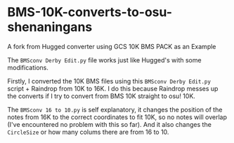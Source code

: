 # BMS-10K-converts-to-osu-shenaningans
A fork from Hugged converter using GCS 10K BMS PACK as an Example

The `BMSconv Derby Edit.py` file works just like Hugged's with some modifications.

Firstly, I converted the 10K BMS files using this `BMSconv Derby Edit.py` script + Raindrop from 10K to 16K. I do this because Raindrop messes up the converts if I try to convert from BMS 10K straight to osu! 10K.

The `BMSconv 16 to 10.py` is self explanatory, it changes the position of the notes from 16K to the correct coordinates to fit 10K, so no notes will overlap (I've encountered no problem with this so far). And it also changes the `CircleSize` or how many colums there are from 16 to 10.

